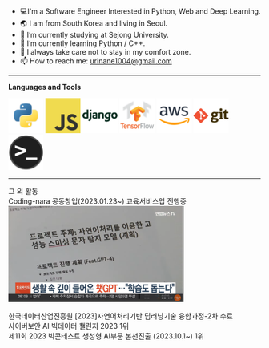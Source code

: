 


- 💻I'm a Software Engineer Interested in Python, Web and Deep Learning.
- 🌏 I am from South Korea and living in Seoul.
- 🔭 I’m currently studying at Sejong University.
- 🌱 I’m currently learning Python / C++. 
- 🚀 I always take care not to stay in my comfort zone.
- 📫 How to reach me: urinane1004@gmail.com


<hr>


**Languages and Tools**  

<code><img height="70" src="https://raw.githubusercontent.com/github/explore/80688e429a7d4ef2fca1e82350fe8e3517d3494d/topics/python/python.png"></code> <code><img height="70" src="https://raw.githubusercontent.com/github/explore/80688e429a7d4ef2fca1e82350fe8e3517d3494d/topics/javascript/javascript.png"></code>  <code><img height="70" src="https://raw.githubusercontent.com/github/explore/80688e429a7d4ef2fca1e82350fe8e3517d3494d/topics/django/django.png"></code> <code><img height="70" src="https://raw.githubusercontent.com/github/explore/80688e429a7d4ef2fca1e82350fe8e3517d3494d/topics/tensorflow/tensorflow.png"></code> <code><img height="70" src="https://raw.githubusercontent.com/github/explore/80688e429a7d4ef2fca1e82350fe8e3517d3494d/topics/aws/aws.png"></code> <code><img height="70" src="https://raw.githubusercontent.com/github/explore/80688e429a7d4ef2fca1e82350fe8e3517d3494d/topics/git/git.png"></code> <code><img height="70" src="https://raw.githubusercontent.com/github/explore/80688e429a7d4ef2fca1e82350fe8e3517d3494d/topics/terminal/terminal.png"></code> 

<hr>
그 외 활동
<br>
Coding-nara 공동창업(2023.01.23~) 교육서비스업 진행중
<br>
<img src="IMG_0148.PNG" width="350" height="170">

한국데이터산업진흥원 [2023]자연어처리기반 딥러닝기술 융합과정-2차 수료
<br>
사이버보안 AI 빅데이터 챌린지 2023 1위
<br>
제11회 2023 빅콘테스트 생성형 AI부문 본선진출 (2023.10.1~) 1위 

